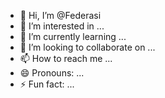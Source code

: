 - 👋 Hi, I’m @Federasi
- 👀 I’m interested in ...
- 🌱 I’m currently learning ...
- 💞️ I’m looking to collaborate on ...
- 📫 How to reach me ...
- 😄 Pronouns: ...
- ⚡ Fun fact: ...

<!---
Federasi/Federasi is a ✨ special ✨ repository because its `README.md` (this file) appears on your GitHub profile.
You can click the Preview link to take a look at your changes.
--->
